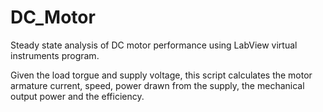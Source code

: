 # DC_Motor
Steady state analysis of DC motor performance using LabView virtual instruments program.

Given the load torgue and supply voltage, this script calculates the motor armature current, speed, power drawn from the supply, the mechanical output power and the efficiency.  
